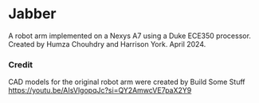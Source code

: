 # Jabber
A robot arm implemented on a Nexys A7 using a Duke ECE350 processor.
Created by Humza Chouhdry and Harrison York.
April 2024.


### Credit
CAD models for the original robot arm were created by Build Some Stuff
https://youtu.be/AIsVlgopqJc?si=QY2AmwcVE7paX2Y9
